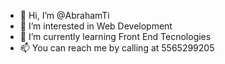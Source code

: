 - 👋 Hi, I’m @AbrahamTi
- 👀 I’m interested in Web Development
- 🌱 I’m currently learning Front End Tecnologies
- 📫 You can reach me by calling at 5565299205

<!---
AbrahamTi/AbrahamTi is a ✨ special ✨ repository because its `README.md` (this file) appears on your GitHub profile.
You can click the Preview link to take a look at your changes.
--->
